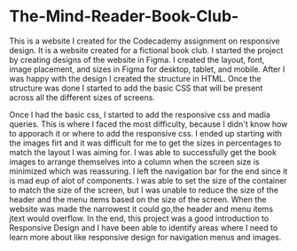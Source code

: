 # The-Mind-Reader-Book-Club-

  This is a website I created for the Codecademy assignment on responsive design. It is a website created for a fictional book club. I started the project by creating designs of the website in Figma. I created the layout, font, image placement, and sizes in Figma for desktop, tablet, and mobile. After I was happy with the design I created the structure in HTML. Once the structure was done I started to add the basic CSS that will be present across all the different sizes of screens.

  Once I had the basic css, I started to add the responsive css and madia queries. This is where I faced the most difficulty, because I didn't know how to apporach it or where to add the responsive css. I ended up starting with the images firt and it was difficult for me to get the sizes in percentages to match the layout I was aiming for. I was able to successfully get the book images to arrange themselves into a column when the screen size is minimized which was reassuring. I left the navigation bar for the end since it is mad eup of alot of components. I was able to set the size of the container to match the size of the screen, but I was unable to reduce the size of the header and the menu items based on the size of the screen. When the website was made the narrowest it could go,the header and menu items jtext would overflow. In the end, this project was a good introduction to Responsive Design and I have been able to identify areas where I need to learn more about like responsive design for navigation menus and images.

